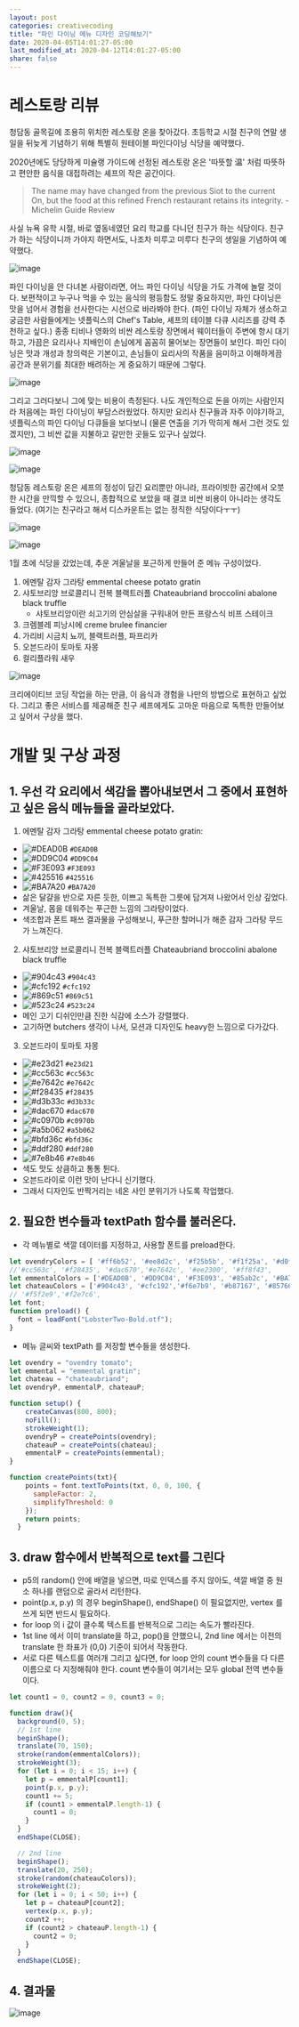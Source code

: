 ```yaml
---
layout: post
categories: creativecoding
title: "파인 다이닝 메뉴 디자인 코딩해보기"
date: 2020-04-05T14:01:27-05:00
last_modified_at: 2020-04-12T14:01:27-05:00
share: false
---
```


# 레스토랑 리뷰 

청담동 골목길에 조용히 위치한 레스토랑 온을 찾아갔다. 
초등학교 시절 친구의 연말 생일을 뒤늦게 기념하기 위해 특별히 원테이블 파인다이닝 식당을 예약했다. 

2020년에도 당당하게 미슐랭 가이드에 선정된 레스토랑 온은 '따뜻할 温' 처럼 따뜻하고 편안한 음식을 대접하려는 셰프의 작은 공간이다.

> The name may have changed from the previous Siot to the current On, but the food at this refined French restaurant retains its integrity. - Michelin Guide Review

사실 뉴욕 유학 시절, 바로 옆동네였던 요리 학교를 다니던 친구가 하는 식당이다. 
친구가 하는 식당이니까 가야지 하면서도, 나조차 미루고 미루다 친구의 생일을 기념하여 예약했다.

![image](../../images/202004_restaurantOn/IMG_7328.JPG)

파인 다이닝을 안 다녀본 사람이라면, 어느 파인 다이닝 식당을 가도 가격에 놀랄 것이다. 
보편적이고 누구나 먹을 수 있는 음식의 평등함도 정말 중요하지만, 파인 다이닝은 맛을 넘어서 경험을 선사한다는 시선으로 바라봐야 한다.
(파인 다이닝 자체가 생소하고 궁금한 사람들에게는 넷플릭스의 Chef's Table, 셰프의 테이블 다큐 시리즈를 강력 추천하고 싶다.)
종종 티비나 영화의 비싼 레스토랑 장면에서 웨이터들이 주변에 항시 대기하고, 가끔은 요리사나 지배인이 손님에게 꼼꼼히 물어보는 장면들이 보인다.
파인 다이닝은 맛과 개성과 창의력은 기본이고, 손님들이 요리사의 작품을 음미하고 이해하게끔 공간과 분위기를 최대한 배려하는 게 중요하기 때문에 그렇다. 

![image](../../images/202004_restaurantOn/IMG_7329.JPG)

그리고 그러다보니 그에 맞는 비용이 측정된다. 나도 개인적으로 돈을 아끼는 사람인지라 처음에는 파인 다이닝이 부담스러웠었다. 하지만 요리사 친구들과 자주 이야기하고, 넷플릭스의 파인 다이닝 다큐들을 보다보니 (물론 연출을 기가 막히게 해서 그런 것도 있겠지만), 그 비싼 값을 지불하고 갈만한 곳들도 있구나 싶었다.

![image](../../images/202004_restaurantOn/IMG_7331.JPG)

![image](../../images/202004_restaurantOn/IMG_7332.JPG)

청담동 레스토랑 온은 셰프의 정성이 담긴 요리뿐만 아니라, 프라이빗한 공간에서 오붓한 시간을 만끽할 수 있으니, 종합적으로 보았을 때 결코 비싼 비용이 아니라는 생각도 들었다.
(여기는 친구라고 해서 디스카운트는 없는 정직한 식당이다ㅜㅜ)

![image](../../images/202004_restaurantOn/IMG_7320.JPG)

![image](../../images/202004_restaurantOn/IMG_7334.JPG)

1월 초에 식당을 갔었는데, 추운 겨울날을 포근하게 만들어 준 메뉴 구성이었다.

1. 에멘탈 감자 그라탕 emmental cheese potato gratin
2. 샤토브리앙 브로콜리니 전복 블랙트러플 Chateaubriand broccolini abalone black truffle 
    -  샤토브리앙이란 쇠고기의 안심살을 구워내어 만든 프랑스식 비프 스테이크
3. 크렘블레 피낭시에 creme brulee financier
4. 가리비 시금치 뇨끼, 블랙트러플, 파프리카
5. 오븐드라이 토마토 자몽
6. 컬리플라워 새우

![image](../../images/202004_restaurantOn/IMG_7319.JPG)

크리에이티브 코딩 작업을 하는 만큼, 이 음식과 경험을 나만의 방법으로 표현하고 싶었다. 그리고 좋은 서비스를 제공해준 친구 셰프에게도 고마운 마음으로 독특한 만들어보고 싶어서 구상을 했다. 

# 개발 및 구상 과정

## 1. 우선 각 요리에서 색감을 뽑아내보면서 그 중에서 표현하고 싶은 음식 메뉴들을 골라보았다.

1. 에멘탈 감자 그라탕 emmental cheese potato gratin: 
- ![#DEAD0B](https://placehold.it/15/DEAD0B/000000?text=+) `#DEAD0B`
- ![#DD9C04](https://placehold.it/15/DD9C04/000000?text=+) `#DD9C04`
- ![#F3E093](https://placehold.it/15/F3E093/000000?text=+) `#F3E093`
- ![#425516](https://placehold.it/15/425516/000000?text=+) `#425516`
- ![#BA7A20](https://placehold.it/15/BA7A20/000000?text=+) `#BA7A20`
- 삶은 달걀을 반으로 자른 듯한, 이쁘고 독특한 그릇에 담겨져 나왔어서 인상 깊었다.
- 겨울날, 몸을 데워주는 푸근한 느낌의 그라탕이었다.
- 색조합과 폰트 패쓰 결과물을 구성해보니, 푸근한 할머니가 해준 감자 그라탕 무드가 느껴진다.

2. 샤토브리앙 브로콜리니 전복 블랙트러플 Chateaubriand broccolini abalone black truffle 
- ![#904c43](https://placehold.it/15/904c43/000000?text=+) `#904c43` 
- ![#cfc192](https://placehold.it/15/cfc192/000000?text=+) `#cfc192` 
- ![#869c51](https://placehold.it/15/869c51/000000?text=+) `#869c51` 
- ![#523c24](https://placehold.it/15/523c24/000000?text=+) `#523c24` 
- 메인 고기 디쉬인만큼 진한 식감에 소스가 강렬했다.
- 고기하면 butchers 생각이 나서, 모션과 디자인도 heavy한 느낌으로 다가갔다.

3. 오븐드라이 토마토 자몽
- ![#e23d21](https://placehold.it/15/e23d21/000000?text=+) `#e23d21` 
- ![#cc563c](https://placehold.it/15/cc563c/000000?text=+) `#cc563c` 
- ![#e7642c](https://placehold.it/15/e7642c/000000?text=+) `#e7642c` 
- ![#f28435](https://placehold.it/15/f28435/000000?text=+) `#f28435` 
- ![#d3b33c](https://placehold.it/15/d3b33c/000000?text=+) `#d3b33c` 
- ![#dac670](https://placehold.it/15/dac670/000000?text=+) `#dac670` 
- ![#c0970b](https://placehold.it/15/c0970b/000000?text=+) `#c0970b` 
- ![#a5b062](https://placehold.it/15/a5b062/000000?text=+) `#a5b062` 
- ![#bfd36c](https://placehold.it/15/bfd36c/000000?text=+) `#bfd36c` 
- ![#ddf280](https://placehold.it/15/ddf280/000000?text=+) `#ddf280` 
- ![#7e8b46](https://placehold.it/15/7e8b46/000000?text=+) `#7e8b46` 
- 색도 맛도 상큼하고 통통 튄다.
- 오븐드라이로 이런 맛이 난다니 신기했다.
- 그래서 디자인도 반짝거리는 네온 사인 분위기가 나도록 작업했다.


## 2. 필요한 변수들과 textPath 함수를 불러온다.

- 각 메뉴별로 색깔 데이터를 지정하고, 사용할 폰트를 preload한다.

```js
let ovendryColors = [ '#ff6b52', '#ee8d2c', '#f25b5b', '#f1f25a', '#d0ff00', '#ee2c2c'] ; 
//'#cc563c', '#f28435', '#dac670','#e7642c', '#ee2300', '#ff8f43',
let emmentalColors = ['#DEAD0B', '#DD9C04', '#F3E093', '#85ab2c', '#BA7A20'];
let chateauColors = ['#904c43', '#cfc192','#f6e7b9', '#b87167', '#857665', '#e16d6d', '#b5d270'];
// '#f5f2e9','#f2e7c6', 
let font;
function preload() {
  font = loadFont("LobsterTwo-Bold.otf");
}
```
- 메뉴 글씨와 textPath 를 저장할 변수들을 생성한다.

```js
let ovendry = "ovendry tomato";
let emmental = "emmental gratin";
let chateau = "chateaubriand";
let ovendryP, emmentalP, chateauP;

function setup() {
    createCanvas(800, 800);
    noFill();
    strokeWeight(1);
    ovendryP = createPoints(ovendry);
    chateauP = createPoints(chateau);
    emmentalP = createPoints(emmental);
}

function createPoints(txt){
    points = font.textToPoints(txt, 0, 0, 100, {
      sampleFactor: 2,
      simplifyThreshold: 0
    });
    return points;
  }
```

## 3. draw 함수에서 반복적으로 text를 그린다

- p5의 random() 안에 배열을 넣으면, 따로 인덱스를 주지 않아도, 색깔 배열 중 원소 하나를 랜덤으로 골라서 리턴한다.
- point(p.x, p.y) 의 경우 beginShape(), endShape() 이 필요없지만, vertex 를 쓰게 되면 반드시 필요하다.
- for loop 의 i 값이 클수록 텍스트를 반복적으로 그리는 속도가 빨라진다.
- 1st line 에서 이미 translate을 하고, pop()을 안했으니, 2nd line 에서는 이전의 translate 한 좌표가 (0,0) 기준이 되어서 작동한다.
- 서로 다른 텍스트를 여러개 그리고 싶다면, for loop 안의 count 변수들을 다 다른 이름으로 다 지정해줘야 한다. count 변수들이 여기서는 모두 global 전역 변수들이다.

```js
let count1 = 0, count2 = 0, count3 = 0;

function draw(){
  background(0, 5);
  // 1st line
  beginShape();
  translate(70, 150);
  stroke(random(emmentalColors));
  strokeWeight(3);
  for (let i = 0; i < 15; i++) {
    let p = emmentalP[count1];
    point(p.x, p.y);
    count1 += 5;
    if (count1 > emmentalP.length-1) {
      count1 = 0;
    }
  }
  endShape(CLOSE);

  // 2nd line
  beginShape();
  translate(20, 250);
  stroke(random(chateauColors));
  strokeWeight(2);
  for (let i = 0; i < 50; i++) {
    let p = chateauP[count2];
    vertex(p.x, p.y);
    count2 ++;
    if (count2 > chateauP.length-1) {
      count2 = 0;
    }
  }
  endShape(CLOSE);
```

## 4. 결과물

![image](../../images/202004_restaurantOn/output.PNG)

